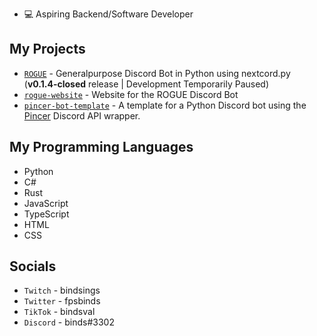 - 💻 Aspiring Backend/Software Developer

## My Projects
- [```ROGUE```](https://github.com/akabinds/ROGUE) - Generalpurpose Discord Bot in Python using nextcord.py (**v0.1.4-closed** release | Development Temporarily Paused) 
- [```rogue-website```](https://github.com/akabinds/rogue-website) - Website for the ROGUE Discord Bot
- [```pincer-bot-template```](https://github.com/akabinds/pincer-bot-template) - A template for a Python Discord bot using the [Pincer](https://github.com/Pincer-org/Pincer) Discord API wrapper.

## My Programming Languages
- Python
- C#
- Rust
- JavaScript
- TypeScript
- HTML
- CSS

## Socials
- ```Twitch``` - bindsings
- ```Twitter``` - fpsbinds
- ```TikTok``` - bindsval
- ```Discord``` - binds#3302
